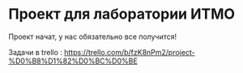 # Проект для лаборатории ИТМО 
Проект начат, у нас обязательно все получится!

Задачи в trello : https://trello.com/b/fzK8nPm2/project-%D0%B8%D1%82%D0%BC%D0%BE







